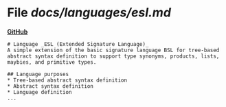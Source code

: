 # File _docs/languages/esl.md_
**[GitHub](https://github.com/softlang/yas/blob/master/docs/languages/esl.md)**
```
# Language _ESL (Extended Signature Language)_
A simple extension of the basic signature language BSL for tree-based abstract syntax definition to support type synonyms, products, lists, maybies, and primitive types.

## Language purposes
* Tree-based abstract syntax definition
* Abstract syntax definition
* Language definition
...
```
